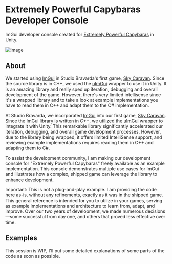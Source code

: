 # Extremely Powerful Capybaras Developer Console
ImGui developer console created for [Extremely Powerful Capybaras](https://store.steampowered.com/app/2089980/Extremely_Powerful_Capybaras/) in Unity.

![image](https://github.com/yannlemos/epc_developer_console/assets/16945950/b7db2b23-13b0-4a52-b173-4688491a0d48)

## About
We started using [ImGui](https://github.com/ocornut/imgui) in Studio Bravarda's first game, [Sky Caravan](https://store.steampowered.com/app/1792270/Sky_Caravan/). Since the source library is in C++, we used the [uImGui](https://github.com/psydack/uimgui) wrapper to use it in Unity. It is an amazing library and really sped up iteration, debugging and overall development of the game. However, there's very limited intellisense since it's a wrapped library and to take a look at example implementations you have to read them in C++ and adapt them to the C# implementation. 

At Studio Bravarda, we incorporated [ImGui](https://github.com/ocornut/imgui) into our first game, [Sky Caravan](https://store.steampowered.com/app/1792270/Sky_Caravan/). Since the ImGui library is written in C++, we utilized the [uImGui](https://github.com/psydack/uimgui) wrapper to integrate it with Unity. This remarkable library significantly accelerated our iteration, debugging, and overall game development processes. However, due to the library being wrapped, it offers limited IntelliSense support, and reviewing example implementations requires reading them in C++ and adapting them to C#.

To assist the development community, I am making our development console for "Extremely Powerful Capybaras" freely available as an example implementation. This console demonstrates multiple use cases for ImGui and illustrates how a complex, shipped game can leverage the library to enhance development.

Important: This is not a plug-and-play example. I am providing the code here as-is, without any refinements, exactly as it was in the shipped game. This general reference is intended for you to utilize in your games, serving as example implementations and architecture to learn from, adapt, and improve. Over our two years of development, we made numerous decisions—some successful from day one, and others that proved less effective over time.

## Examples
This session is WIP, I'll put some detailed explanations of some parts of the code as soon as possible.
